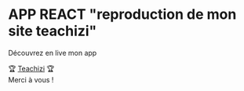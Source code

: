 <h1>APP REACT "reproduction de mon site teachizi"</h1>
Découvrez en live mon app <br>

🏆 <a href="https://andreagauvreau.github.io/teachizi-app/">Teachizi</a> 🏆
</br>
Merci à vous !
